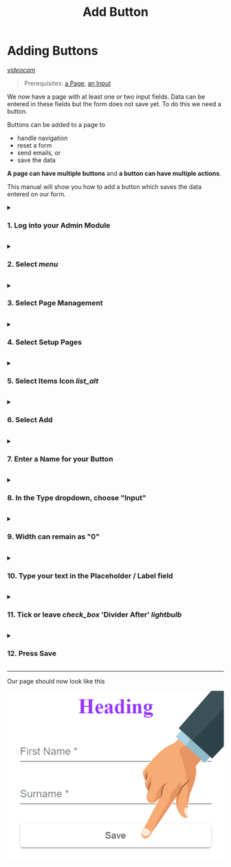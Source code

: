 ﻿---
sidebar_position: 2.03
id: add-button
title: Add Button
description: Add Button description
---



# Adding Buttons
[<i className="material-icons-h1 end">videocam</i>](/vids/Dashnetics-addbutton.mp4)

> Prerequisites: [a Page](first-page), [an Input](add-input)

We now have a page with at least one or two input fields. Data can be entered in these fields but the form does not save yet. To do this we need a button.

Buttons can be added to a page to 

- handle navigation 
- reset a form
- send emails, or 
- save the data

**A page can have multiple buttons** and **a button can have multiple actions**.

This manual will show you how to add a button which saves the data entered on our form.

<details>

<summary>

<h3 style={{ display: 'inline'}}> 1.  Log into your Admin Module </h3>

</summary><p></p>

To access your admin site, simply type **"admin."** before your public url. 

eg: https://admin.demo.dashnetics.com.au


![img](/img/adminlogin-cfb3883e18efb80bf1eab39a6aba15ab.png)

</details>
<p></p>


<details>

<summary>

<h3 style={{ display: 'inline'}}> 2.  Select <span className="buttontext"> <i className="material-icons">menu</i></span>  </h3>

</summary><p></p>

![img](/img/adminmenu-e1ef5a93a900bdfb54c72920a5ce4ea0.png)

</details>
<p></p>



<details>

<summary>

<h3 style={{ display: 'inline'}}> 3.  Select  <span className="buttontext"> Page Management </span> </h3>

</summary><p></p>

![img](/img/menu_page_management.png)

</details>
<p></p>



<details>

<summary>

<h3 style={{ display: 'inline'}}> 4.  Select <span className="buttontext"> Setup Pages </span> </h3>

</summary><p></p>


![img](/img/menu_setup_pages.png)

</details>
<p></p>



<details>

<summary>

<h3 style={{ display: 'inline'}}> 5.  Select Items Icon <span className="buttontext"> <i className="material-icons">list_alt</i></span> </h3>

</summary><p></p>

Each page will be listed, choose the "Items" Icon next to the page you want to change.

![img](/img/items.png)

</details>
<p></p>


<details>

<summary>

<h3 style={{ display: 'inline'}}> 6.  Select <span className="buttontext"> Add </span> </h3>

</summary><p></p>

To begin adding a new Item to the page

![img](/img/add_items.png)

</details>
<p></p>



<details>

<summary>

<h3 style={{ display: 'inline'}}> 7.  Enter a Name for your Button </h3>

</summary><p></p>

- For example, *"SaveButton"* 

Names can contain spaces or any characters

![img](/img/edit-form-item-name-button.png)

</details>
<p></p>



<details>

<summary>

<h3 style={{ display: 'inline'}}> 8.   In the <span className="droplisttext"> Type</span>  dropdown, choose "Input"</h3> 

</summary><p></p>


![img](/img/edit-form-item-select-button.png)

</details>
<p></p>



<details>

<summary>

<h3 style={{ display: 'inline'}}> 
9.  Width can remain as "0"</h3> 

</summary><p></p>
Width "0" means the item will display at the DEFAULT width.

This can be changed later if necessary

![img](/img/edit-form-item-width.png)

</details>
<p></p>



<details>

<summary>

<h3 style={{ display: 'inline'}}> 
10.  Type your text in the Placeholder / Label field </h3> 

</summary><p></p>

This is what your page users will see, so make it relevant and easy to understand.

An input labelled "Street Name" is easier to follow than one names "ADD-St" 



![img](/img/edit-form-item-input-text.png)


</details>
<p></p>


<details>

<summary>

<h3 style={{ display: 'inline'}}> 11. Tick or leave <i className="material-icons grey">check_box</i> 'Divider After'  <span style={{color:'green'}}><i className="material-icons">lightbulb</i></span></h3> 

</summary><p></p>


:::tip  If you want 2 items on the same line 

for instance with first name and surname, don't tick 'Divide After' for first name, Tick it for surname

:::


 Ticking this will ensure the next item we add will appear below this one.

![img](/img/edit-form-item-divide-after.png)

</details>
<p></p>



<details>

<summary>

<h3 style={{ display: 'inline'}}> 12.  Press <span className="buttontext"> Save </span> </h3>

</summary><p></p>

![img](/img/edit-form-item-input-save.png)

</details>

---

Our page should now look like this

![img](/img/add-button.png)